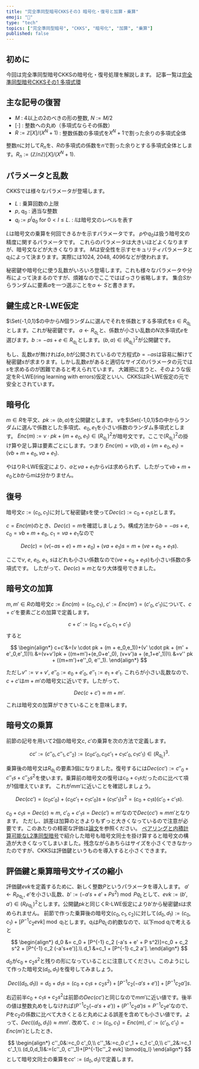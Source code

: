 ```yaml
---
title: "完全準同型暗号CKKSその3 暗号化・復号と加算・乗算"
emoji: "🧮"
type: "tech"
topics: ["完全準同型暗号", "CKKS", "暗号化", "加算", "乗算"]
published: false
---
```

## 初めに
今回は完全準同型暗号CKKSの暗号化・復号処理を解説します。
記事一覧は[完全準同型暗号CKKSその1 多項式環](https://zenn.dev/herumi/articles/ckks-ring-iso)

## 主な記号の復習
- $M$ : 4以上の2のべきの形の整数, $N:=M/2$
- $[\cdot]$ : 整数への丸め（多項式ならその係数）
- $R:=ℤ[X]/(X^N+1)$ : 整数係数の多項式を$X^N+1$で割った余りの多項式全体

整数$n$に対して$R_n$を、$R$の多項式の係数を$n$で割った余りとする多項式全体とします。$R_n:=(ℤ/nℤ)[X]/(X^N+1).$

## パラメータと乱数
CKKSでは様々なパラメータが登場します。
- $L$ : 乗算回数の上限
- $p$, $q_0$ : 適当な整数
- $q_l:=p^l q_0$ for $0 < l \le L.$ : $l$は暗号文のレベルを表す

$L$は暗号文の乗算を何回できるかを示すパラメータです。
$p$や$q_0$は扱う暗号文の精度に関するパラメータです。
これらのパラメータは大きいほどよくなりますが、暗号文などが大きくなります。
$M$は安全性を示すセキュリティパラメータと$q_l$によって決まります。実際には1024, 2048, 4096などが使われます。

秘密鍵や暗号化に使う乱数がいろいろ登場します。これも様々なパラメータや分布によって決まるのですが、煩雑なのでここではばっさり省略します。
集合$S$からランダムに要素$a$を一つ選ぶことを$a ← S$と書きます。

## 鍵生成とR-LWE仮定
$\Set{-1,0,1}$の中から$N$個ランダムに選んでそれを係数とする多項式を$s \in R_{q_L}$とします。これが秘密鍵です。
$a ← R_{q_L}$と、係数が小さい乱数の$N$次多項式$e$を選びます。$b:=-as+e \in R_{q_L}$とします。$(b, a) \in (R_{q_L})^2$が公開鍵です。

もし、乱数$e$が無ければ$a, b$が公開されているので方程式$b=-as$は容易に解けて秘密鍵$s$が求まります。しかし乱数$e$があると適切なサイズのパラメータの元では$s$を求めるのが困難であると考えられています。
大雑把に言うと、そのような仮定をR-LWE(ring learning with errors)仮定といい、CKKSはR-LWE仮定の元で安全とされています。

## 暗号化
$m \in R$を平文、$pk:=(b,a)$を公開鍵とします。
$v$を$\Set{-1,0,1}$の中からランダムに選んで係数とした多項式、$e_0, e_1$を小さい係数のランダム多項式とします。
$Enc(m):=v \cdot pk + (m + e_0, e_1) \in (R_{q_L})^2$が暗号文です。ここで$(R_{q_L})^2$の掛け算や足し算は要素ごとにします。つまり
$Enc(m)=v(b, a)+(m+e_0, e_1)=(vb + m+e_0, va + e_1).$

やはりR-LWE仮定により、$a$と$va+e_1$から$v$は求められず、したがって$vb+m+e_0$と$b$から$m$は分かりません。

## 復号
暗号文$c:=(c_0, c_1)$に対して秘密鍵$s$を使って$Dec(c):=c_0 + c_1 s$とします。

$c=Enc(m)$のとき、$Dec(c)=m$を確認しましょう。構成方法から$b=-as+e$, $c_0=vb + m+e_0$, $c_1=va+e_1$なので

$$
Dec(c)=(v(-as+e) + m+e_0)+(va+e_1)s=m+(ve+e_0+e_1s).
$$

ここで$v$, $e$, $e_0$, $e_1$, $s$はどれも小さい係数なので$(ve+e_0+e_1s)$も小さい係数の多項式です。
したがって、$Dec(c) \approx m$となり大体復号できました。

## 暗号文の加算
$m, m' \in R$の暗号文$c:=Enc(m)=(c_0,c_1)$, $c':=Enc(m')=(c'_0,c'_1)$について、$c+c'$を要素ごとの加算で定義します。

$$
c+c':=(c_0+c'_0,c_1+c'_1)
$$
すると

$$
\begin{align*}
c+c'&=(v \cdot pk + (m + e_0,e_1))+(v' \cdot pk + (m' + e'_0,e'_1))\\
&=(v+v')pk + ((m+m')+(e_0+e'_0), (v+v')a + (e_1+e'_1))\\
&=v'' pk + ((m+m')+e''_0, e''_1).
\end{align*}
$$

ただし$v'':=v+v'$, $e''_0:=e_0+e'_0$, $e''_1:=e_1+e'_1$. これらが小さい乱数なので、$c+c'$は$m+m'$の暗号文に近いです。したがって、

$$
Dec(c+c') \approx m+m'.
$$

これは暗号文の加算ができていることを意味します。

## 暗号文の乗算
前節の記号を用いて2個の暗号文$c$, $c'$の乗算を次の方法で定義します。

$$
cc':=(c''_0, c''_1, c''_2) := (c_0 c'_0, c_0 c'_1 + c_1 c'_0, c_1 c'_1) \in (R_{q_L})^3.
$$

乗算後の暗号文は$R_{q_L}$の要素3個になりました。復号するには$Dec(cc'):=c''_0+c''_1 s + c''_2 s^2$を使います。乗算前の暗号文の復号は$c_0+c_1 s$だったのに比べて項が1個増えています。
これが$mm'$に近いことを確認しましょう。

$$
Dec(cc')=(c_0 c'_0) + (c_0 c'_1 + c_1 c'_0)s + (c_1 c'_1)s^2=(c_0+c_1 s)(c'_0 + c'_1 s).
$$

$c_0+c_1 s = Dec(c) \approx m$, $c'_0 + c'_1 s=Dec(c') \approx m'$なので$Dec(cc') \approx mm'$となります。
ただし、誤差は加算のときよりもずっと大きくなっているので注意が必要です。このあたりの精密な評価は[論文](https://eprint.iacr.org/2016/421)を参照ください。
[ペアリングと内積計算可能なL2準同型暗号](https://zenn.dev/herumi/articles/pairing-l2he)で紹介した暗号も暗号文同士を掛け算すると暗号文の構造が大きくなってしまいました。残念ながらあちらはサイズを小さくできなかったのですが、CKKSは評価鍵というものを導入すると小さくできます。

## 評価鍵と乗算暗号文サイズの縮小
評価鍵$evk$を定義するために、新しく整数$P$というパラメータを導入します。
$a' ← R_{P q_L}$, $e'$を小さい乱数、$b':=(-a's + e' + P s^2) \bmod{P q_L}$として、$evk:=(b', a') \in (R_{P q_L})^2$とします。公開鍵$pk$と同じくR-LWE仮定により$b'$から秘密鍵$s$は求められません。
前節で作った乗算後の暗号文$(c_0, c_1, c_2)$に対して$(d_0, d_1):=(c_0, c_1) + [P^{-1} c_2 evk] \bmod{q_l}$とします。$q_l$は$P q_L$の約数なので、以下mod $q_l$で考えると

$$
\begin{align*}
d_0 &= c_0 + [P^{-1} c_2 (-a's + e' + P s^2)]=c_0 + c_2 s^2 + [P^{-1} c_2 (-a's+e')].\\
d_1 &=c_1 + [P^{-1} c_2 a'].
\end{align*}
$$

$d_0$が$c_0+c_2 s^2$と残りの形になっていることに注意してください。このようにして作った暗号文$(d_0, d_1)$を復号してみましょう。

$$
Dec((d_0, d_1))=d_0 + d_1 s = (c_0 + c_1 s+c_2 s^2) +[P^{-1}c_2(-a's+e')] + [P^{-1} c_2 a']s.
$$

右辺前半$c_0+c_1 s + c_2 s^2$は前節の$Dec(cc')$と同じなので$mm'$に近い値です。後半の値は整数丸めをしなければ$(P^{-1}c_2(-a's+e')) + (P^{-1} c_2 a')s=P^{-1}c_2 e'$なので、$P$を$c_2$の係数に比べて大きくとると丸めによる誤差を含めても小さい値です。よって、$Dec((d_0, d_1)) \approx mm'.$
改めて、$c:=(c_0, c_1)=Enc(m)$, $c':=(c'_0, c'_1)=Enc(m')$としたとき、

$$
\begin{align*}
c''_0&:=c_0 c'_0,\\
c''_1&:=c_0 c'_1 + c_1 c'_0,\\
c''_2&:=c_1 c'_1,\\
(d_0,d_1)&:=(c''_0, c''_1)+[P^{-1}c''_2 evk] \bmod{q_l}
\end{align*}
$$
として暗号文同士の乗算を$c c':=(d_0,d_1)$で定義します。
